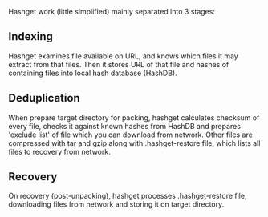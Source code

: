 Hashget work (little simplified) mainly separated into 3 stages:

## Indexing
Hashget examines file available on URL, and knows which files it may extract from that files. Then it stores URL of that file and hashes of containing files into local hash database (HashDB).

## Deduplication
When prepare target directory for packing, hashget calculates checksum of every file, checks it against known hashes from HashDB and prepares 'exclude list' of file which you can download from network. Other files are compressed with tar and gzip along with .hashget-restore file, which lists all files to recovery from network.

## Recovery
On recovery (post-unpacking), hashget processes .hashget-restore file, downloading files from network and storing it on target directory.



